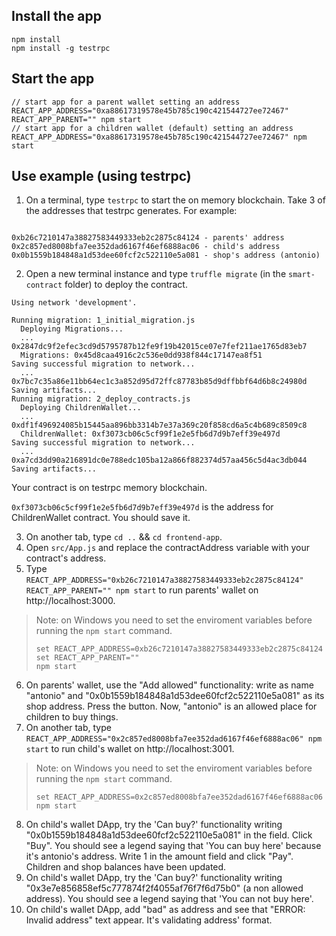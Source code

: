 ## Install the app

```
npm install
npm install -g testrpc
```

## Start the app

```
// start app for a parent wallet setting an address
REACT_APP_ADDRESS="0xa88617319578e45b785c190c421544727ee72467" REACT_APP_PARENT="" npm start
// start app for a children wallet (default) setting an address
REACT_APP_ADDRESS="0xa88617319578e45b785c190c421544727ee72467" npm start
```

## Use example (using testrpc)

1. On a terminal, type `testrpc` to start the on memory blockchain. Take 3 of the addresses that testrpc generates. For example:
```

0xb26c7210147a38827583449333eb2c2875c84124 - parents' address
0x2c857ed8008bfa7ee352dad6167f46ef6888ac06 - child's address
0x0b1559b184848a1d53dee60fcf2c522110e5a081 - shop's address (antonio)
```

2. Open a new terminal instance and type `truffle migrate` (in the `smart-contract` folder) to deploy the contract.
```
Using network 'development'.

Running migration: 1_initial_migration.js
  Deploying Migrations...
  ... 0x2847dc9f2efec3cd9d5795787b12fe9f19b42015ce07e7fef211ae1765d83eb7
  Migrations: 0x45d8caa4916c2c536e0dd938f844c17147ea8f51
Saving successful migration to network...
  ... 0x7bc7c35a86e11bb64ec1c3a852d95d72ffc87783b85d9dffbbf64d6b8c24980d
Saving artifacts...
Running migration: 2_deploy_contracts.js
  Deploying ChildrenWallet...
  ... 0xdf1f496924085b15445aa896bb3314b7e37a369c20f858cd6a5c4b689c8509c8
  ChildrenWallet: 0xf3073cb06c5cf99f1e2e5fb6d7d9b7eff39e497d
Saving successful migration to network...
  ... 0xa7cd3dd90a216891dc0e788edc105ba12a866f882374d57aa456c5d4ac3db044
Saving artifacts...
```
Your contract is on testrpc memory blockchain.

`0xf3073cb06c5cf99f1e2e5fb6d7d9b7eff39e497d` is the address for ChildrenWallet contract.
You should save it.

3. On another tab, type `cd ..` && `cd frontend-app`.
4. Open `src/App.js` and replace the contractAddress variable with your contract's address.
5. Type `REACT_APP_ADDRESS="0xb26c7210147a38827583449333eb2c2875c84124" REACT_APP_PARENT="" npm start` to run parents' wallet on http://localhost:3000.

> Note: on Windows you need to set the enviroment variables before running the `npm start` command. 
> ```
> set REACT_APP_ADDRESS=0xb26c7210147a38827583449333eb2c2875c84124
> set REACT_APP_PARENT=""
> npm start
> ```
 

6. On parents' wallet, use the "Add allowed" functionality:  write as name "antonio" and "0x0b1559b184848a1d53dee60fcf2c522110e5a081" as its shop address. Press the button. Now, "antonio" is an allowed place for children to buy things.
7. On another tab, type `REACT_APP_ADDRESS="0x2c857ed8008bfa7ee352dad6167f46ef6888ac06" npm start` to run child's wallet on http://localhost:3001.

> Note: on Windows you need to set the enviroment variables before running the `npm start` command. 
> ```
> set REACT_APP_ADDRESS=0x2c857ed8008bfa7ee352dad6167f46ef6888ac06
> npm start
> ```

8. On child's wallet DApp, try the 'Can buy?' functionality writing "0x0b1559b184848a1d53dee60fcf2c522110e5a081" in the field. Click "Buy". You should see a legend saying that 'You can buy here' because it's antonio's address. Write 1 in the amount field and click "Pay". Children and shop balances have been updated.
9. On child's wallet DApp, try the 'Can buy?' functionality writing "0x3e7e856858ef5c777874f2f4055af76f7f6d75b0" (a non allowed address). You should see a legend saying that 'You can not buy here'.
10. On child's wallet DApp, add "bad" as address and see that "ERROR: Invalid address" text appear. It's validating address' format.

